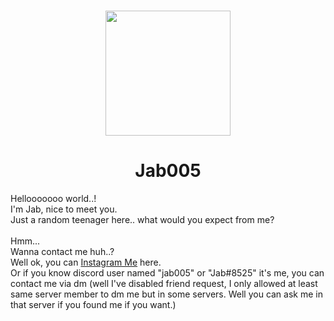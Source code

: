<h1 align="center"><img src="https://github.com/Jab005.png" width="200px" height="auto"/></h1>
<h1 align="center">Jab005</h1>
Hellooooooo world..!<br>
I'm Jab, nice to meet you.<br>
Just a random teenager here.. what would you expect from me?
<br><br>
Hmm...<br>
Wanna contact me huh..?<br>
Well ok, you can <a href="https://www.instagram.com/jab_zero.zero.five?utm_source=ig_web_button_share_sheet&igsh=ZDNlZDc0MzIxNw==">Instagram Me</a> here.<br>
Or if you know discord user named "jab005" or "Jab#8525" it's me, you can contact me via dm (well I've disabled friend request, I only allowed at least same server member to dm me but in some servers. Well you can ask me in that server if you found me if you want.)
